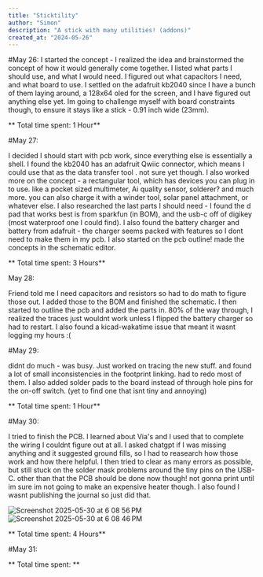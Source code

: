 ```yaml
---
title: "Sticktility"
author: "Simon"
description: "A stick with many utilities! (addons)"
created_at: "2024-05-26"
---
```


#May 26: 
I started the concept - I realized the idea and brainstormed the concept of how it would generally come together. I listed what parts I should use, and what I would need. I figured out what capacitors I need, and what board to use. I settled on the adafruit kb2040 since I have a bunch of them laying around, a 128x64 oled for the screen, and I have figured out anything else yet. Im going to challenge myself with board constraints though, to ensure it stays like a stick - 0.91 inch wide (23mm). 


** Total time spent: 1 Hour**

#May 27: 

I decided I should start with pcb work, since everything else is essentially a shell. I found the kb2040 has an adafruit Qwiic connector, which means I could use that as the data transfer tool . not sure yet though. I also worked more on the concept - a rectangular tool, which has devices you can plug in to use. like a pocket sized multimeter, Ai quality sensor, solderer? and much more. you can also charge it with a winder tool, solar panel attachment, or whatever else. I also researched the last parts I should need - I found the d pad that works best is from sparkfun (in BOM), and the usb-c off of digikey (most waterproof one I could find). I also found the battery charger and battery from adafruit - the charger seems packed with features so I dont need to make them in my pcb. I also started on the pcb outline! made the concepts in the schematic editor.

** Total time spent: 3 Hours**

May 28:

Friend told me I need capacitors and resistors so had to do math to figure those out. I added those to the BOM and finished the schematic. I then started to outline the pcb and added the parts in. 80% of the way through, I realized the traces just wouldnt work unless I flipped the battery charger so had to restart. I also found a kicad-wakatime issue that meant it wasnt logging my hours :(



#May 29: 

didnt do much - was busy. Just worked on tracing the new stuff. and found a lot of small inconsistencies in the footprint linking. had to redo most of them. I also added solder pads to the board instead of through hole pins for the on-off switch. (yet to find one that isnt tiny and annoying)

** Total time spent: 1 Hour**

#May 30: 

I tried to finish the PCB. I learned about Via's and I used that to complete the wiring I couldnt figure out at all. I asked chatgpt if I was missing anything and it suggested ground fills, so I had to reasearch how those work and how there helpful. I then tried to clear as many errors as possible, but still stuck on the solder mask problems around the tiny pins on the USB-C. other than that the PCB should be done now though! not gonna print until im sure im not going to make an expensive heater though. I also found I wasnt publishing the journal so just did that.

![Screenshot 2025-05-30 at 6 08 56 PM](https://github.com/user-attachments/assets/8d19ea9e-5798-4703-925f-01eef8e8dcec)
![Screenshot 2025-05-30 at 6 08 46 PM](https://github.com/user-attachments/assets/7641994d-bda6-48e2-b90f-3aa0c3e34070)


** Total time spent: 4 Hours**

#May 31: 

** Total time spent: **
